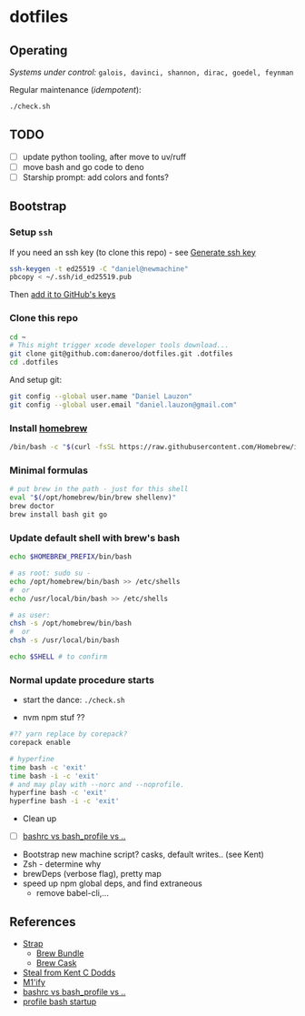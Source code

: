 # dotfiles

## Operating

_Systems under control:_ `galois, davinci, shannon, dirac, goedel, feynman`

Regular maintenance (_idempotent_):

```bash
./check.sh
```

## TODO

- [ ] update python tooling, after move to uv/ruff
- [ ] move bash and go code to deno
- [ ] Starship prompt: add colors and fonts?

## Bootstrap

### Setup `ssh`

If you need an ssh key (to clone this repo) - see [Generate ssh key](https://docs.github.com/en/authentication/connecting-to-github-with-ssh)

```bash
ssh-keygen -t ed25519 -C "daniel@newmachine"
pbcopy < ~/.ssh/id_ed25519.pub
```

Then [add it to GitHub's keys](https://github.com/settings/keys)

### Clone this repo

```bash
cd ~
# This might trigger xcode developer tools download...
git clone git@github.com:daneroo/dotfiles.git .dotfiles
cd .dotfiles
```

And setup git:

```bash
git config --global user.name "Daniel Lauzon"
git config --global user.email "daniel.lauzon@gmail.com"
```

### Install [homebrew](https://brew.sh/)

```bash
/bin/bash -c "$(curl -fsSL https://raw.githubusercontent.com/Homebrew/install/HEAD/install.sh)"
```

### Minimal formulas

```bash
# put brew in the path - just for this shell
eval "$(/opt/homebrew/bin/brew shellenv)"
brew doctor
brew install bash git go
```

### Update default shell with brew's bash

```bash
echo $HOMEBREW_PREFIX/bin/bash

# as root: sudo su -
echo /opt/homebrew/bin/bash >> /etc/shells
#  or
echo /usr/local/bin/bash >> /etc/shells

# as user:
chsh -s /opt/homebrew/bin/bash
#  or
chsh -s /usr/local/bin/bash

echo $SHELL # to confirm
```

### Normal update procedure starts

- start the dance: `./check.sh`

- nvm npm stuf ??

```bash
#?? yarn replace by corepack?
corepack enable
```

```bash
# hyperfine
time bash -c 'exit'
time bash -i -c 'exit'
# and may play with --norc and --noprofile.
hyperfine bash -c 'exit'
hyperfine bash -i -c 'exit'
```

- Clean up

- [ ] [bashrc vs bash_profile vs ..](https://superuser.com/questions/789448/choosing-between-bashrc-profile-bash-profile-etc)
- Bootstrap new machine script? casks, default writes.. (see Kent)
- Zsh - determine why
- brewDeps (verbose flag), pretty map
- speed up npm global deps, and find extraneous
  - remove babel-cli,...

## References

- [Strap](https://github.com/MikeMcQuaid/strap)
  - [Brew Bundle](https://github.com/Homebrew/homebrew-bundle)
  - [Brew Cask](https://github.com/Homebrew/homebrew-cask)
- [Steal from Kent C Dodds](https://github.com/kentcdodds/dotfiles/blob/main/.macos)
- [M1'ify](https://blog.smittytone.net/2021/02/07/how-to-migrate-to-native-homebrew-on-an-m1-mac/)
- [bashrc vs bash_profile vs ..](https://superuser.com/questions/789448/choosing-between-bashrc-profile-bash-profile-etc)
- [profile bash startup](https://stackoverflow.com/questions/5014823/how-can-i-profile-a-bash-shell-script-slow-startup)
